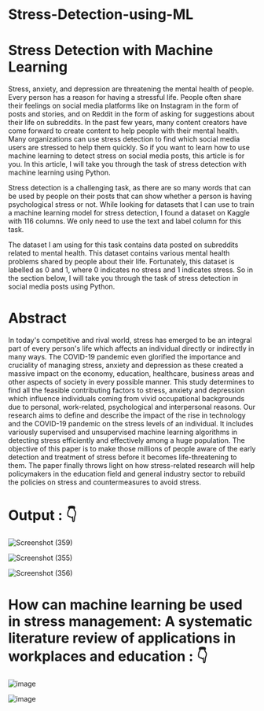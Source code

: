 # Stress-Detection-using-ML

# Stress Detection with Machine Learning

Stress, anxiety, and depression are threatening the mental health of people. Every person has a reason for having a stressful life. People often share their feelings on social media platforms like on Instagram in the form of posts and stories, and on Reddit in the form of asking for suggestions about their life on subreddits. In the past few years, many content creators have come forward to create content to help people with their mental health. Many organizations can use stress detection to find which social media users are stressed to help them quickly. So if you want to learn how to use machine learning to detect stress on social media posts, this article is for you. In this article, I will take you through the task of stress detection with machine learning using Python.

Stress detection is a challenging task, as there are so many words that can be used by people on their posts that can show whether a person is having psychological stress or not. While looking for datasets that I can use to train a machine learning model for stress detection, I found a dataset on Kaggle with 116 columns. We only need to use the text and label column for this task.

The dataset I am using for this task contains data posted on subreddits related to mental health. This dataset contains various mental health problems shared by people about their life. Fortunately, this dataset is labelled as 0 and 1, where 0 indicates no stress and 1 indicates stress. So in the section below, I will take you through the task of stress detection in social media posts using Python.

# Abstract
In today's competitive and rival world, stress has emerged to be an integral part of every person's life which affects an individual directly or indirectly in many ways. The COVID-19 pandemic even glorified the importance and cruciality of managing stress, anxiety and depression as these created a massive impact on the economy, education, healthcare, business areas and other aspects of society in every possible manner. This study determines to find all the feasible contributing factors to stress, anxiety and depression which influence individuals coming from vivid occupational backgrounds due to personal, work-related, psychological and interpersonal reasons. Our research aims to define and describe the impact of the rise in technology and the COVID-19 pandemic on the stress levels of an individual. It includes variously supervised and unsupervised machine learning algorithms in detecting stress efficiently and effectively among a huge population. The objective of this paper is to make those millions of people aware of the early detection and treatment of stress before it becomes life-threatening to them. The paper finally throws light on how stress-related research will help policymakers in the education field and general industry sector to rebuild the policies on stress and countermeasures to avoid stress.


# Output : 👇

![Screenshot (359)](https://user-images.githubusercontent.com/105142693/215264306-a119ffa3-a392-4d4d-85cd-639b11a83024.png)

![Screenshot (355)](https://user-images.githubusercontent.com/105142693/215264328-c421d14e-f081-49bb-b780-229ea0f86dfb.png)

![Screenshot (356)](https://user-images.githubusercontent.com/105142693/215264330-059d50e6-8dd0-4fc7-a0c4-1c60170a35de.png)


# How can machine learning be used in stress management: A systematic literature review of applications in workplaces and education  : 👇

![image](https://user-images.githubusercontent.com/105142693/215264514-c195bfab-88aa-4fea-a95e-e9794a9e1789.png)


![image](https://user-images.githubusercontent.com/105142693/215264478-7a4f2b57-b8c2-4dd4-af3b-b6c78763d333.png)

